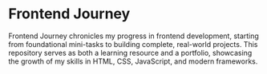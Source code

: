 <h1>Frontend Journey </h1>
<p>Frontend Journey chronicles my progress in frontend development, starting from foundational mini-tasks to building complete, real-world projects. This repository serves as both a learning resource and a portfolio, showcasing the growth of my skills in HTML, CSS, JavaScript, and modern frameworks.</p>
